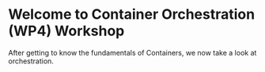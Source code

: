 # Welcome to Container Orchestration (WP4) Workshop

After getting to know the fundamentals of Containers,
we now take a look at orchestration.